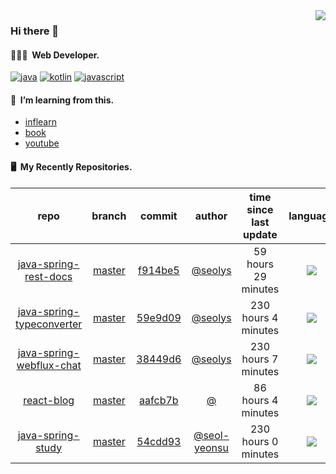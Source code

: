 <img align="right" src="https://github-readme-stats.vercel.app/api?username=seolys&show_icons=true&hide_title=true" />

### Hi there 👋

#### 🧑🏻‍💻&nbsp;&nbsp;Web Developer.


[![java](http://img.shields.io/badge/-java-black?style=flat-square&logo=)](#)
[![kotlin](http://img.shields.io/badge/-kotlin-gray?style=flat-square&logo=)](#)
[![javascript](http://img.shields.io/badge/-javascript-darkgray?style=flat-square&logo=)](#)

<!--
**seolys/seolys** is a ✨ _special_ ✨ repository because its `README.md` (this file) appears on your GitHub profile.

Here are some ideas to get you started:

- 🔭 I’m currently working on ...
- 🌱 I’m currently learning ...
- 👯 I’m looking to collaborate on ...
- 🤔 I’m looking for help with ...
- 💬 Ask me about ...
- 📫 How to reach me: ...
- 😄 Pronouns: ...
- ⚡ Fun fact: ...
-->

#### 🌱&nbsp;&nbsp;I’m learning from this.

- [inflearn](https://github.com/seolys/TIL/blob/master/inflearn/inflearn.md)
- [book](https://github.com/seolys/TIL/blob/master/book/book.md)
- [youtube](https://github.com/seolys/TIL/blob/master/youtube/youtube.md)

#### 🖥&nbsp;&nbsp;My Recently Repositories.

| repo | branch | commit | author | time since last update | language |
|:---:|:---:|:---:|:---:|:---:|:---:|
| [java-spring-rest-docs](https://github.com/seolys/java-spring-rest-docs) | [master](https://github.com/seolys/java-spring-rest-docs/tree/master) |[f914be5](https://github.com/seolys/java-spring-rest-docs/commit/f914be533bc306e03c602991e12ad3131cea41bf) | [@seolys](https://github.com/seolys) |59 hours 29 minutes | ![](https://img.shields.io/badge/language-Java-default.svg?style=flat-square)|
| [java-spring-typeconverter](https://github.com/seolys/java-spring-typeconverter) | [master](https://github.com/seolys/java-spring-typeconverter/tree/master) |[59e9d09](https://github.com/seolys/java-spring-typeconverter/commit/59e9d096fbd03a5ec67863cbdf24286b2d3dd710) | [@seolys](https://github.com/seolys) |230 hours 4 minutes | ![](https://img.shields.io/badge/language-Java-default.svg?style=flat-square)|
| [java-spring-webflux-chat](https://github.com/seolys/java-spring-webflux-chat) | [master](https://github.com/seolys/java-spring-webflux-chat/tree/master) |[38449d6](https://github.com/seolys/java-spring-webflux-chat/commit/38449d6478090cc8a4277ec4f79e3e937de23df8) | [@seolys](https://github.com/seolys) |230 hours 7 minutes | ![](https://img.shields.io/badge/language-HTML-default.svg?style=flat-square)|
| [react-blog](https://github.com/seolys/react-blog) | [master](https://github.com/seolys/react-blog/tree/master) |[aafcb7b](https://github.com/seolys/react-blog/commit/aafcb7bb5767ea5b743cdead22c26054a22fe734) | [@]() |86 hours 4 minutes | ![](https://img.shields.io/badge/language-JavaScript-default.svg?style=flat-square)|
| [java-spring-study](https://github.com/seolys/java-spring-study) | [master](https://github.com/seolys/java-spring-study/tree/master) |[54cdd93](https://github.com/seolys/java-spring-study/commit/54cdd93b00de22da71113d5f3f8ae1b911c9461b) | [@seol-yeonsu](https://github.com/seol-yeonsu) |230 hours 0 minutes | ![](https://img.shields.io/badge/language-Java-default.svg?style=flat-square)|


<!--
[![Tech Blog Badge](http://img.shields.io/badge/-Tech%20blog-black?style=flat-square&logo=github&link=https://zzsza.github.io/)](https://zzsza.github.io/) 
[![Linkedin Badge](https://img.shields.io/badge/-LinkedIn-blue?style=flat-square&logo=Linkedin&logoColor=white&link=https://www.linkedin.com/in/seong-yun-byeon-8183a8113/)](https://www.linkedin.com/in/seong-yun-byeon-8183a8113/) 
[![Youtube Badge](https://img.shields.io/badge/Youtube-ff0000?style=flat-square&logo=youtube&link=https://www.youtube.com/c/kyleschool)](https://www.youtube.com/c/kyleschool) 
[![Facebook Badge](https://img.shields.io/badge/-Facebook-1877f2?style=flat-square&logo=facebook&logoColor=white&link=https://www.facebook.com/zzsza)](https://www.facebook.com/zzsza) 
[![Instagram Badge](https://img.shields.io/badge/-Instagram-dd2a7b?style=flat-square&logo=instagram&logoColor=white&link=https://www.instagram.com/data.scientist/)](https://www.instagram.com/data.scientist/) 
[![Gmail Badge](https://img.shields.io/badge/-Gmail-d14836?style=flat-square&logo=Gmail&logoColor=white&link=mailto:snugyun01@gmail.com)](mailto:snugyun01@gmail.com)
-->
